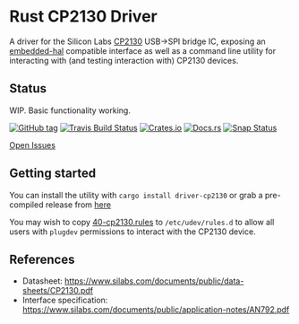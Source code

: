# Rust CP2130 Driver

A driver for the Silicon Labs [CP2130](https://www.silabs.com/interface/usb-bridges/classic/device.cp2130) USB->SPI bridge IC, exposing an [embedded-hal](https://github.com/rust-embedded/embedded-hal) compatible interface as well as a command line utility for interacting with (and testing interaction with) CP2130 devices.

## Status

WIP. Basic functionality working.

[![GitHub tag](https://img.shields.io/github/tag/ryankurte/rust-driver-cp2130.svg)](https://github.com/ryankurte/rust-driver-cp2130)
[![Travis Build Status](https://travis-ci.com/ryankurte/rust-driver-cp2130.svg?branch=master)](https://travis-ci.com/ryankurte/rust-driver-cp2130)
[![Crates.io](https://img.shields.io/crates/v/driver-cp2130.svg)](https://crates.io/crates/driver-cp2130)
[![Docs.rs](https://docs.rs/driver-cp2130/badge.svg)](https://docs.rs/driver-cp2130)
[![Snap Status](https://build.snapcraft.io/badge/ryankurte/rust-driver-cp2130.svg)](https://build.snapcraft.io/user/ryankurte/rust-driver-cp2130)

[Open Issues](https://github.com/ryankurte/rust-driver-cp2130/issues)

## Getting started

You can install the utility with `cargo install driver-cp2130` or grab a pre-compiled release from [here]()

You may wish to copy [40-cp2130.rules](40-cp2130.rules) to `/etc/udev/rules.d` to allow all users with `plugdev` permissions to interact with the CP2130 device.



## References

- Datasheet: https://www.silabs.com/documents/public/data-sheets/CP2130.pdf
- Interface specification: https://www.silabs.com/documents/public/application-notes/AN792.pdf

